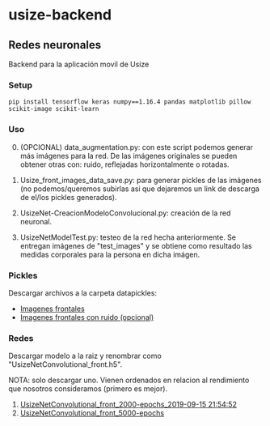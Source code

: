 # usize-backend
## Redes neuronales
Backend para la aplicación movil de Usize

### Setup
```
pip install tensorflow keras numpy==1.16.4 pandas matplotlib pillow scikit-image scikit-learn
```

### Uso

0. (OPCIONAL) data_augmentation.py: con este script podemos generar más imágenes para la red. De las imágenes originales se pueden obtener otras con: ruido, reflejadas horizontalmente o rotadas.

1. Usize_front_images_data_save.py: para generar pickles de las imágenes (no podemos/queremos subirlas asi que dejaremos un link de descarga de el/los pickles generados).

2. UsizeNet-CreacionModeloConvolucional.py: creación de la red neuronal.

3. UsizeNetModelTest.py: testeo de la red hecha anteriormente. Se entregan imágenes de "test_images" y se obtiene como resultado las medidas corporales para la persona en dicha imágen.

### Pickles

Descargar archivos a la carpeta datapickles: 

+ [Imagenes frontales](https://drive.google.com/file/d/12aMl37fvd3z6eTWK9H8qYttKu8RmgVsF/view?usp=sharing)
+ [Imagenes frontales con ruido (opcional)](https://drive.google.com/file/d/1yH9E5uAeWv9HVilKXZENn5phSFidwVIU/view?usp=sharing)


### Redes

Descargar modelo a la raiz y renombrar como "UsizeNetConvolutional_front.h5".

NOTA: solo descargar uno. Vienen ordenados en relacion al rendimiento que nosotros consideramos (primero es mejor).

1. [UsizeNetConvolutional_front_2000-epochs_2019-09-15 21:54:52](https://drive.google.com/file/d/1F1_Wee-C2d2fTkWkaZcA24z503aeigKn/view?usp=sharing)
2. [UsizeNetConvolutional_front_5000-epochs](https://drive.google.com/file/d/1zBSbCMZS2Jw8rIbhBDTuB63fYvTSY3Iz/view?usp=sharing)